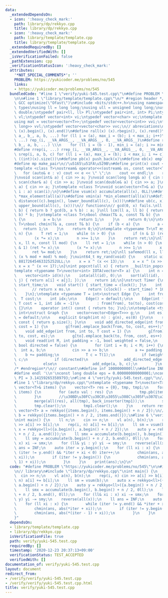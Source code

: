 ```yaml
---
data:
  _extendedDependsOn:
  - icon: ':heavy_check_mark:'
    path: library/dp/rekkyo.cpp
    title: library/dp/rekkyo.cpp
  - icon: ':heavy_check_mark:'
    path: library/template/template.cpp
    title: library/template/template.cpp
  _extendedRequiredBy: []
  _extendedVerifiedWith: []
  _isVerificationFailed: false
  _pathExtension: cpp
  _verificationStatusIcon: ':heavy_check_mark:'
  attributes:
    '*NOT_SPECIAL_COMMENTS*': ''
    PROBLEM: https://yukicoder.me/problems/no/545
    links:
    - https://yukicoder.me/problems/no/545
  bundledCode: "#line 1 \"verify/yuki-545.test.cpp\"\n#define PROBLEM \"https://yukicoder.me/problems/no/545\"\
    \n\n#line 1 \"library/template/template.cpp\"\n/* #region header */\n\n#pragma\
    \ GCC optimize(\"Ofast\")\n#include <bits/stdc++.h>\nusing namespace std;\n//\
    \ types\nusing ll = long long;\nusing ull = unsigned long long;\nusing ld = long\
    \ double;\ntypedef pair<ll, ll> Pl;\ntypedef pair<int, int> Pi;\ntypedef vector<ll>\
    \ vl;\ntypedef vector<int> vi;\ntypedef vector<char> vc;\ntemplate <typename T>\n\
    using mat = vector<vector<T>>;\ntypedef vector<vector<int>> vvi;\ntypedef vector<vector<long\
    \ long>> vvl;\ntypedef vector<vector<char>> vvc;\n// abreviations\n#define all(x)\
    \ (x).begin(), (x).end()\n#define rall(x) (x).rbegin(), (x).rend()\n#define rep_(i,\
    \ a_, b_, a, b, ...) for (ll i = (a), max_i = (b); i < max_i; i++)\n#define rep(i,\
    \ ...) rep_(i, __VA_ARGS__, __VA_ARGS__, 0, __VA_ARGS__)\n#define rrep_(i, a_,\
    \ b_, a, b, ...) \\\n    for (ll i = (b - 1), min_i = (a); i >= min_i; i--)\n\
    #define rrep(i, ...) rrep_(i, __VA_ARGS__, __VA_ARGS__, 0, __VA_ARGS__)\n#define\
    \ srep(i, a, b, c) for (ll i = (a), max_i = (b); i < max_i; i += c)\n#define SZ(x)\
    \ ((int)(x).size())\n#define pb(x) push_back(x)\n#define eb(x) emplace_back(x)\n\
    #define mp make_pair\n//\u5165\u51FA\u529B\n#define print(x) cout << x << endl\n\
    template <class T>\nostream& operator<<(ostream& os, const vector<T>& v) {\n \
    \   for (auto& e : v) cout << e << \" \";\n    cout << endl;\n    return os;\n\
    }\nvoid scan(int& a) { cin >> a; }\nvoid scan(long long& a) { cin >> a; }\nvoid\
    \ scan(char& a) { cin >> a; }\nvoid scan(double& a) { cin >> a; }\nvoid scan(string&\
    \ a) { cin >> a; }\ntemplate <class T>\nvoid scan(vector<T>& a) {\n    for (auto&\
    \ i : a) scan(i);\n}\n#define vsum(x) accumulate(all(x), 0LL)\n#define vmax(a)\
    \ *max_element(all(a))\n#define vmin(a) *min_element(all(a))\n#define lb(c, x)\
    \ distance((c).begin(), lower_bound(all(c), (x)))\n#define ub(c, x) distance((c).begin(),\
    \ upper_bound(all(c), (x)))\n// functions\n// gcd(0, x) fails.\nll gcd(ll a, ll\
    \ b) { return b ? gcd(b, a % b) : a; }\nll lcm(ll a, ll b) { return a / gcd(a,\
    \ b) * b; }\ntemplate <class T>\nbool chmax(T& a, const T& b) {\n    if (a < b)\
    \ {\n        a = b;\n        return 1;\n    }\n    return 0;\n}\ntemplate <class\
    \ T>\nbool chmin(T& a, const T& b) {\n    if (b < a) {\n        a = b;\n     \
    \   return 1;\n    }\n    return 0;\n}\ntemplate <typename T>\nT mypow(T x, ll\
    \ n) {\n    T ret = 1;\n    while (n > 0) {\n        if (n & 1) (ret *= x);\n\
    \        (x *= x);\n        n >>= 1;\n    }\n    return ret;\n}\nll modpow(ll\
    \ x, ll n, const ll mod) {\n    ll ret = 1;\n    while (n > 0) {\n        if (n\
    \ & 1) (ret *= x);\n        (x *= x);\n        n >>= 1;\n        x %= mod;\n \
    \       ret %= mod;\n    }\n    return ret;\n}\nll safemod(ll x, ll mod) { return\
    \ (x % mod + mod) % mod; }\nuint64_t my_rand(void) {\n    static uint64_t x =\
    \ 88172645463325252ULL;\n    x = x ^ (x << 13);\n    x = x ^ (x >> 7);\n    return\
    \ x = x ^ (x << 17);\n}\nint popcnt(ull x) { return __builtin_popcountll(x); }\n\
    template <typename T>\nvector<int> IOTA(vector<T> a) {\n    int n = a.size();\n\
    \    vector<int> id(n);\n    iota(all(id), 0);\n    sort(all(id), [&](int i, int\
    \ j) { return a[i] < a[j]; });\n    return id;\n}\nstruct Timer {\n    clock_t\
    \ start_time;\n    void start() { start_time = clock(); }\n    int lap() {\n \
    \       // return x ms.\n        return (clock() - start_time) * 1000 / CLOCKS_PER_SEC;\n\
    \    }\n};\ntemplate <typename T = int>\nstruct Edge {\n    int from, to;\n  \
    \  T cost;\n    int idx;\n\n    Edge() = default;\n\n    Edge(int from, int to,\
    \ T cost = 1, int idx = -1)\n        : from(from), to(to), cost(cost), idx(idx)\
    \ {}\n\n    operator int() const { return to; }\n};\n\ntemplate <typename T =\
    \ int>\nstruct Graph {\n    vector<vector<Edge<T>>> g;\n    int es;\n\n    Graph()\
    \ = default;\n\n    explicit Graph(int n) : g(n), es(0) {}\n\n    size_t size()\
    \ const { return g.size(); }\n\n    void add_directed_edge(int from, int to, T\
    \ cost = 1) {\n        g[from].emplace_back(from, to, cost, es++);\n    }\n\n\
    \    void add_edge(int from, int to, T cost = 1) {\n        g[from].emplace_back(from,\
    \ to, cost, es);\n        g[to].emplace_back(to, from, cost, es++);\n    }\n\n\
    \    void read(int M, int padding = -1, bool weighted = false,\n             \
    \ bool directed = false) {\n        for (int i = 0; i < M; i++) {\n          \
    \  int a, b;\n            cin >> a >> b;\n            a += padding;\n        \
    \    b += padding;\n            T c = T(1);\n            if (weighted) cin >>\
    \ c;\n            if (directed)\n                add_directed_edge(a, b, c);\n\
    \            else\n                add_edge(a, b, c);\n        }\n    }\n};\n\n\
    /* #endregion*/\n// constant\n#define inf 1000000000ll\n#define INF 4000000004000000000LL\n\
    #define endl '\\n'\nconst long double eps = 0.000000000000001;\nconst long double\
    \ PI = 3.141592653589793;\n#line 4 \"verify/yuki-545.test.cpp\"\n// library\n\
    #line 1 \"library/dp/rekkyo.cpp\"\ntemplate <typename T>\nvector<T> rekkyo(const\
    \ vector<T>& items) {\n    vector<T> res = {0}, tmp, tmp1;\n    for (T item :\
    \ items) {\n        for (auto val : res) {\n            tmp.pb(item + val);\n\
    \        }\n        //\u30BD\u30FC\u30C8\u3055\u308C\u305F\u307E\u307Emerge\n\
    \        merge(all(res), all(tmp), back_inserter(tmp1));\n        swap(res, tmp1);\n\
    \        tmp.clear();\n        tmp1.clear();\n    }\n    return res;\n}\n\n//\
    \ vector<T> a = rekkyo({items.begin(), items.begin() + n / 2});\n// vector<T>\
    \ b = rekkyo({items.begin() + n / 2, items.end()});\n#line 6 \"verify/yuki-545.test.cpp\"\
    \nint main() {\n    ll n;\n    cin >> n;\n    vl a(n), b(n);\n    rep(i, n) cin\
    \ >> a[i] >> b[i];\n    rep(i, n) a[i] += b[i];\n    ll sm = vsum(b);\n    auto\
    \ x = rekkyo<ll>({a.begin(), a.begin() + n / 2});\n    auto y = rekkyo<ll>({a.begin()\
    \ + n / 2, a.end()});\n    ll smx = accumulate(b.begin(), b.begin() + n / 2, 0ll);\n\
    \    ll smy = accumulate(b.begin() + n / 2, b.end(), 0ll);\n    for (ll& xi :\
    \ x) xi -= smx;\n    for (ll& yi : y) yi -= smy;\n    reverse(all(x));\n    ll\
    \ ans = INF;\n    auto iter = y.begin();\n    for (ll xi : x) {\n        while\
    \ (iter != y.end() && *iter + xi < 0) iter++;\n        chmin(ans, abs(*iter +\
    \ xi));\n        if (iter != y.begin()) {\n            chmin(ans, abs(*(iter -\
    \ 1) + xi));\n        }\n    }\n    print(ans);\n}\n"
  code: "#define PROBLEM \"https://yukicoder.me/problems/no/545\"\n\n#include \"library/template/template.cpp\"\
    \n// library\n#include \"library/dp/rekkyo.cpp\"\nint main() {\n    ll n;\n  \
    \  cin >> n;\n    vl a(n), b(n);\n    rep(i, n) cin >> a[i] >> b[i];\n    rep(i,\
    \ n) a[i] += b[i];\n    ll sm = vsum(b);\n    auto x = rekkyo<ll>({a.begin(),\
    \ a.begin() + n / 2});\n    auto y = rekkyo<ll>({a.begin() + n / 2, a.end()});\n\
    \    ll smx = accumulate(b.begin(), b.begin() + n / 2, 0ll);\n    ll smy = accumulate(b.begin()\
    \ + n / 2, b.end(), 0ll);\n    for (ll& xi : x) xi -= smx;\n    for (ll& yi :\
    \ y) yi -= smy;\n    reverse(all(x));\n    ll ans = INF;\n    auto iter = y.begin();\n\
    \    for (ll xi : x) {\n        while (iter != y.end() && *iter + xi < 0) iter++;\n\
    \        chmin(ans, abs(*iter + xi));\n        if (iter != y.begin()) {\n    \
    \        chmin(ans, abs(*(iter - 1) + xi));\n        }\n    }\n    print(ans);\n\
    }"
  dependsOn:
  - library/template/template.cpp
  - library/dp/rekkyo.cpp
  isVerificationFile: true
  path: verify/yuki-545.test.cpp
  requiredBy: []
  timestamp: '2020-12-23 20:37:13+09:00'
  verificationStatus: TEST_ACCEPTED
  verifiedWith: []
documentation_of: verify/yuki-545.test.cpp
layout: document
redirect_from:
- /verify/verify/yuki-545.test.cpp
- /verify/verify/yuki-545.test.cpp.html
title: verify/yuki-545.test.cpp
---
```

